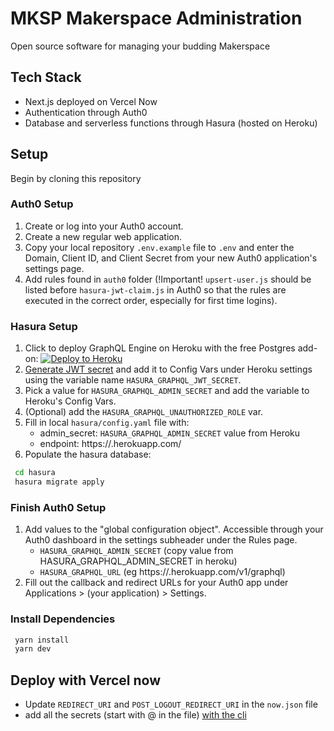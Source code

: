 # MKSP Makerspace Administration

Open source software for managing your budding Makerspace

## Tech Stack

- Next.js deployed on Vercel Now
- Authentication through Auth0
- Database and serverless functions through Hasura (hosted on Heroku)

## Setup

Begin by cloning this repository

### Auth0 Setup

1. Create or log into your Auth0 account.
1. Create a new regular web application.
1. Copy your local repository `.env.example` file to `.env` and enter the Domain, Client ID, and Client Secret from your new Auth0 application's settings page.
1. Add rules found in `auth0` folder (!Important! `upsert-user.js` should be listed before `hasura-jwt-claim.js` in Auth0 so that the rules are executed in the correct order, especially for first time logins).

### Hasura Setup

1. Click to deploy GraphQL Engine on Heroku with the free Postgres add-on:
   [![Deploy to Heroku](https://www.herokucdn.com/deploy/button.svg)](https://heroku.com/deploy?template=https://github.com/hasura/graphql-engine-heroku)
1. [Generate JWT secret](https://hasura.io/jwt-config/) and add it to Config Vars under Heroku settings using the variable name `HASURA_GRAPHQL_JWT_SECRET`.
1. Pick a value for `HASURA_GRAPHQL_ADMIN_SECRET` and add the variable to Heroku's Config Vars.
1. (Optional) add the `HASURA_GRAPHQL_UNAUTHORIZED_ROLE` var.
1. Fill in local `hasura/config.yaml` file with:
   - admin_secret: `HASURA_GRAPHQL_ADMIN_SECRET` value from Heroku
   - endpoint: https://<yourappname>.herokuapp.com/
1. Populate the hasura database:

```bash
 cd hasura
 hasura migrate apply
```

### Finish Auth0 Setup

1. Add values to the "global configuration object". Accessible through your Auth0 dashboard in the settings subheader under the Rules page.
   - `HASURA_GRAPHQL_ADMIN_SECRET` (copy value from HASURA_GRAPHQL_ADMIN_SECRET in heroku)
   - `HASURA_GRAPHQL_URL` (eg https://<yourappname>.herokuapp.com/v1/graphql)
1. Fill out the callback and redirect URLs for your Auth0 app under Applications > (your application) > Settings.

### Install Dependencies

```bash
 yarn install
 yarn dev
```

## Deploy with Vercel now

- Update `REDIRECT_URI` and `POST_LOGOUT_REDIRECT_URI` in the `now.json` file
- add all the secrets (start with @ in the file) [with the cli](https://zeit.co/docs/v2/build-step/#using-environment-variables-and-secrets)
